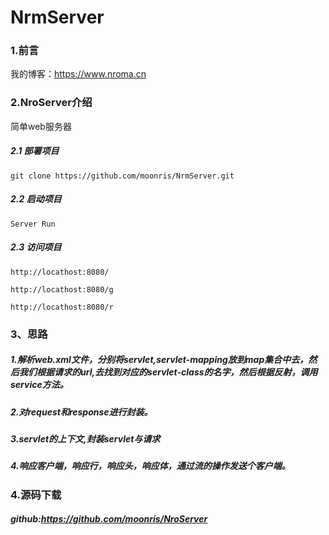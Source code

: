 # NrmServer

### 1.前言

我的博客：https://www.nroma.cn

### 2.NroServer介绍

简单web服务器

##### 2.1 部署项目



```
git clone https://github.com/moonris/NrmServer.git 
```



##### 2.2 启动项目

```
Server Run
```



##### 2.3 访问项目

```
http://locathost:8080/
```

```
http://locathost:8080/g
```

```
http://locathost:8080/r
```


### 3、思路



##### 1.解析web.xml文件，分别将servlet,servlet-mapping放到map集合中去，然后我们根据请求的url,去找到对应的servlet-class的名字，然后根据反射，调用service方法。 



##### 2.对request和response进行封装。 



##### 3.servlet的上下文,封装servlet与请求 



##### 4.响应客户端，响应行，响应头，响应体，通过流的操作发送个客户端。



### 4.源码下载



##### github:https://github.com/moonris/NroServer
